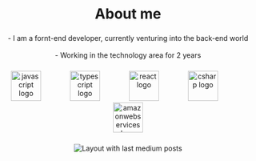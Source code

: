 <h1 align="center">About me</h1>

###

<p align="center">- I am a fornt-end developer, currently venturing into the back-end world<br><br>- Working in the technology area for 2 years</p>

###

<div align="center">
  <img src="https://cdn.jsdelivr.net/gh/devicons/devicon/icons/javascript/javascript-original.svg" height="60" alt="javascript logo"  />
  <img width="50" />
  <img src="https://cdn.jsdelivr.net/gh/devicons/devicon/icons/typescript/typescript-original.svg" height="60" alt="typescript logo"  />
  <img width="50" />
  <img src="https://cdn.jsdelivr.net/gh/devicons/devicon/icons/react/react-original.svg" height="60" alt="react logo"  />
  <img width="50" />
  <img src="https://skillicons.dev/icons?i=cs" height="60" alt="csharp logo"  />
  <img width="50" />
  <img src="https://skillicons.dev/icons?i=aws" height="60" alt="amazonwebservices logo"  />
</div>

###

<div align="center">
  <img src="https://github-read-medium-git-main.pahlevikun.vercel.app/latest?limit=4&username=rafa-leite" alt="Layout with last medium posts"  />
</div>

###
